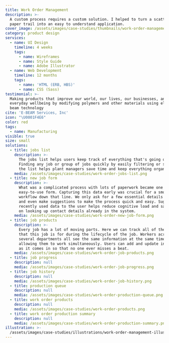 ```yaml
---
title: Work Order Management
description: >-
  A custom process requires a custom solution. I helped to turn a scattered
  paper trail into an easy to understand application.
cover_image: /assets/images/case-studies/thumbnails/work-order-management-thumbnail.png
category: product design
services:
  - name: UI Design
    timeline: 4 weeks
    tags:
      - name: Wireframes
      - name: Style Guide
      - name: Adobe Illustrator
  - name: Web Development
    timeline: 12 months
    tags:
      - name: 'HTML (ERB, HBS)'
      - name: CSS (Sass)
testimonial: >-
  Making products that improve our world, our lives, our businesses, and our
  everyday wellbeing by modifying polymers and other materials using electron
  beam technology
cite: 'E-BEAM Services, Inc'
icon: "\U0001F4E6"
color: red
tags:
  - name: Manufacturing
visible: true
size: small
solutions:
  - title: jobs list
    description: >-
      The jobs list helps users keep track of everything that's going on.
      Finding any job or group of jobs quickly by easily filtering or sorting
      the list helps plant managers save time and keep everything organized.
    media: /assets/images/case-studies/work-order-jobs-list.png
  - title: new job form
    description: >-
      What was a complicated process with lots of paperwork became one
      easy-to-use form. Capturing this data early was crucial for a smooth
      workflow down that line. We only ask for a few essential details up front
      and even make suggestions to make the process quick and easy. Suggesting
      recently used data to the user helps reduce cognitive load and saves time
      on looking up contact details already in the system.
    media: /assets/images/case-studies/work-order-new-job-form.png
  - title: job products
    description: >-
      Every job has a lot of moving parts. Here we can track all of the products
      that this job is for during the lifecycle of the job. Workers across
      several departments all see the same information at the same time,
      allowing them to work simultaneously. Users can add and update information
      as it comes in so that no one ever misses a beat.
    media: /assets/images/case-studies/work-order-job-products.png
  - title: job progress
    description: null
    media: /assets/images/case-studies/work-order-job-progress.png
  - title: job history
    description: null
    media: /assets/images/case-studies/work-order-job-history.png
  - title: production queue
    description: null
    media: /assets/images/case-studies/work-order-production-queue.png
  - title: work order products
    description: null
    media: /assets/images/case-studies/work-order-products.png
  - title: work order production summary
    description: null
    media: /assets/images/case-studies/work-order-production-summary.png
illustration: >-
  /assets/images/case-studies/illustrations/work-order-management-illustration.svg
---
```








